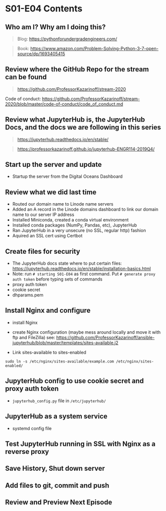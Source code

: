 # S01-E04 Contents

## Who am I? Why am I doing this?

 > Blog: https://pythonforundergradengineers.com/

 > Book: https://www.amazon.com/Problem-Solving-Python-3-7-open-source/dp/1693405415

## Review where the GitHub Repo for the stream can be found

 > https://github.com/ProfessorKazarinoff/stream-2020

Code of conduct: https://github.com/ProfessorKazarinoff/stream-2020/blob/master/code-of-conduct/code_of_conduct.md

## Review what JupyterHub is, the JupyterHub Docs, and the docs we are following in this series

 > https://jupyterhub.readthedocs.io/en/stable/

 > https://professorkazarinoff.github.io/jupyterhub-ENGR114-2019Q4/

## Start up the server and update

 - Startup the server from the Digital Oceans Dashboard

## Review what we did last time

 - Routed our domain name to Linode name servers
 - Added an A record in the Linode domains dashboard to link our domain name to our server IP address
 - Installed Miniconda, created a conda virtual environment
 - Installed conda packages (NumPy, Pandas, etc), JupyterHub
 - Ran JupyterHub in a very unsecure (no SSL, regular http) fashion
 - Aquired an SSL cert using Certbot

## Create files for security

 - The JupyterHub docs state where to put certain files: https://jupyterhub.readthedocs.io/en/stable/installation-basics.html
 - Note: run ```# starting S01-E04``` as first command. Put ```# generate proxy auth token``` before typing sets of commands
 - proxy auth token
 - cookie secret
 - dhparams.pem

## Install Nginx and configure

 - install Nginx
 - create Nginx configuration (maybe mess around locally and move it with ftp and FileZilla) see: https://github.com/ProfessorKazarinoff/ansible-jupyterhub/blob/master/templates/sites-available.j2

 - Link sites-available to sites-enabled

```
sudo ln -s /etc/nginx/sites-available/example.com /etc/nginx/sites-enabled/
```

## JupyterHub config to use cookie secret and proxy auth token

 - ```jupyterhub_config.py``` file in ```/etc/jupyterhub/```

## JupyterHub as a system service

 - systemd config file

## Test JupyterHub running in SSL with Nginx as a reverse proxy

## Save History, Shut down server

## Add files to git, commit and push

## Review and Preview Next Episode
